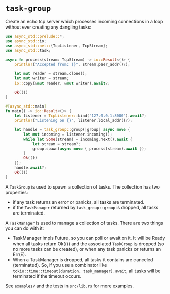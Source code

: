 
# `task-group`

Create an echo tcp server which processes incoming connections in a loop
without ever creating any dangling tasks:

```rust
use async_std::prelude::*;
use async_std::io;
use async_std::net::{TcpListener, TcpStream};
use async_std::task;

async fn process(stream: TcpStream) -> io::Result<()> {
    println!("Accepted from: {}", stream.peer_addr()?);

    let mut reader = stream.clone();
    let mut writer = stream;
    io::copy(&mut reader, &mut writer).await?;

    Ok(())
}

#[async_std::main]
fn main() -> io::Result<()> {
    let listener = TcpListener::bind("127.0.0.1:8080").await?;
    println!("Listening on {}", listener.local_addr()?);

    let handle = task_group::group(|group| async move {
        let mut incoming = listener.incoming();
        while let Some(stream) = incoming.next().await {
            let stream = stream?;
            group.spawn(async move { process(stream).await });
        }
        Ok(())
    });
    handle.await?;
    Ok(())
}
```


A `TaskGroup` is used to spawn a collection of tasks. The collection has two
properties:
* if any task returns an error or panicks, all tasks are terminated.
* if the `TaskManager` returned by `task_group::group` is dropped, all tasks are
terminated.


A `TaskManager` is used to manage a collection of tasks. There are two
things you can do with it:
* TaskManager impls Future, so you can poll or await on it. It will be
Ready when all tasks return Ok(()) and the associated `TaskGroup` is
dropped (so no more tasks can be created), or when any task panicks or
returns an Err(E).
* When a TaskManager is dropped, all tasks it contains are canceled
(terminated). So, if you use a combinator like
`tokio::time::timeout(duration, task_manager).await`, all tasks will be
terminated if the timeout occurs.

See `examples/` and the tests in `src/lib.rs` for more examples.
